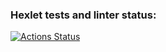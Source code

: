 ### Hexlet tests and linter status:
[![Actions Status](https://github.com/Andrey31r/python-project-49/actions/workflows/hexlet-check.yml/badge.svg)](https://github.com/Andrey31r/python-project-49/actions)